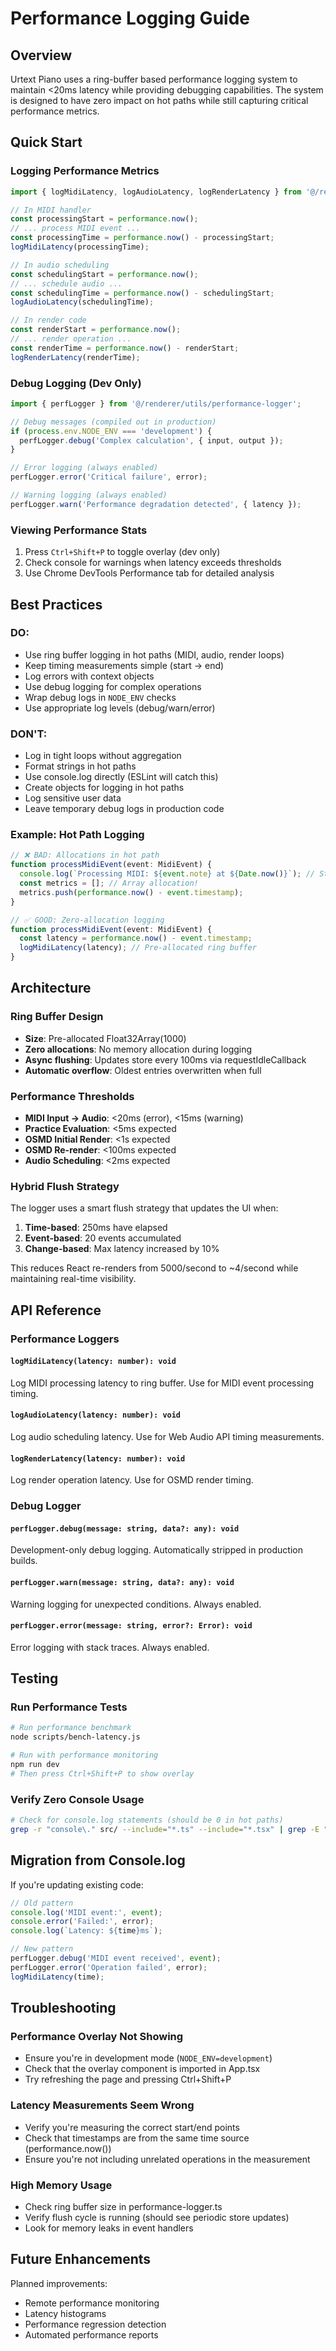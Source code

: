 # Performance Logging Guide

## Overview

Urtext Piano uses a ring-buffer based performance logging system to maintain <20ms latency while providing debugging capabilities. The system is designed to have zero impact on hot paths while still capturing critical performance metrics.

## Quick Start

### Logging Performance Metrics

```typescript
import { logMidiLatency, logAudioLatency, logRenderLatency } from '@/renderer/utils/performance-logger';

// In MIDI handler
const processingStart = performance.now();
// ... process MIDI event ...
const processingTime = performance.now() - processingStart;
logMidiLatency(processingTime);

// In audio scheduling
const schedulingStart = performance.now();
// ... schedule audio ...
const schedulingTime = performance.now() - schedulingStart;
logAudioLatency(schedulingTime);

// In render code
const renderStart = performance.now();
// ... render operation ...
const renderTime = performance.now() - renderStart;
logRenderLatency(renderTime);
```

### Debug Logging (Dev Only)

```typescript
import { perfLogger } from '@/renderer/utils/performance-logger';

// Debug messages (compiled out in production)
if (process.env.NODE_ENV === 'development') {
  perfLogger.debug('Complex calculation', { input, output });
}

// Error logging (always enabled)
perfLogger.error('Critical failure', error);

// Warning logging (always enabled)
perfLogger.warn('Performance degradation detected', { latency });
```

### Viewing Performance Stats

1. Press `Ctrl+Shift+P` to toggle overlay (dev only)
2. Check console for warnings when latency exceeds thresholds
3. Use Chrome DevTools Performance tab for detailed analysis

## Best Practices

### DO:
- Use ring buffer logging in hot paths (MIDI, audio, render loops)
- Keep timing measurements simple (start → end)
- Log errors with context objects
- Use debug logging for complex operations
- Wrap debug logs in `NODE_ENV` checks
- Use appropriate log levels (debug/warn/error)

### DON'T:
- Log in tight loops without aggregation
- Format strings in hot paths
- Use console.log directly (ESLint will catch this)
- Create objects for logging in hot paths
- Log sensitive user data
- Leave temporary debug logs in production code

### Example: Hot Path Logging

```typescript
// ❌ BAD: Allocations in hot path
function processMidiEvent(event: MidiEvent) {
  console.log(`Processing MIDI: ${event.note} at ${Date.now()}`); // String allocation!
  const metrics = []; // Array allocation!
  metrics.push(performance.now() - event.timestamp);
}

// ✅ GOOD: Zero-allocation logging
function processMidiEvent(event: MidiEvent) {
  const latency = performance.now() - event.timestamp;
  logMidiLatency(latency); // Pre-allocated ring buffer
}
```

## Architecture

### Ring Buffer Design
- **Size**: Pre-allocated Float32Array(1000)
- **Zero allocations**: No memory allocation during logging
- **Async flushing**: Updates store every 100ms via requestIdleCallback
- **Automatic overflow**: Oldest entries overwritten when full

### Performance Thresholds
- **MIDI Input → Audio**: <20ms (error), <15ms (warning)
- **Practice Evaluation**: <5ms expected
- **OSMD Initial Render**: <1s expected
- **OSMD Re-render**: <100ms expected
- **Audio Scheduling**: <2ms expected

### Hybrid Flush Strategy
The logger uses a smart flush strategy that updates the UI when:
1. **Time-based**: 250ms have elapsed
2. **Event-based**: 20 events accumulated
3. **Change-based**: Max latency increased by 10%

This reduces React re-renders from 5000/second to ~4/second while maintaining real-time visibility.

## API Reference

### Performance Loggers

#### `logMidiLatency(latency: number): void`
Log MIDI processing latency to ring buffer. Use for MIDI event processing timing.

#### `logAudioLatency(latency: number): void`
Log audio scheduling latency. Use for Web Audio API timing measurements.

#### `logRenderLatency(latency: number): void`
Log render operation latency. Use for OSMD render timing.

### Debug Logger

#### `perfLogger.debug(message: string, data?: any): void`
Development-only debug logging. Automatically stripped in production builds.

#### `perfLogger.warn(message: string, data?: any): void`
Warning logging for unexpected conditions. Always enabled.

#### `perfLogger.error(message: string, error?: Error): void`
Error logging with stack traces. Always enabled.

## Testing

### Run Performance Tests
```bash
# Run performance benchmark
node scripts/bench-latency.js

# Run with performance monitoring
npm run dev
# Then press Ctrl+Shift+P to show overlay
```

### Verify Zero Console Usage
```bash
# Check for console.log statements (should be 0 in hot paths)
grep -r "console\." src/ --include="*.ts" --include="*.tsx" | grep -E "(useMidi|WebAudio|MidiService)"
```

## Migration from Console.log

If you're updating existing code:

```typescript
// Old pattern
console.log('MIDI event:', event);
console.error('Failed:', error);
console.log(`Latency: ${time}ms`);

// New pattern
perfLogger.debug('MIDI event received', event);
perfLogger.error('Operation failed', error);
logMidiLatency(time);
```

## Troubleshooting

### Performance Overlay Not Showing
- Ensure you're in development mode (`NODE_ENV=development`)
- Check that the overlay component is imported in App.tsx
- Try refreshing the page and pressing Ctrl+Shift+P

### Latency Measurements Seem Wrong
- Verify you're measuring the correct start/end points
- Check that timestamps are from the same time source (performance.now())
- Ensure you're not including unrelated operations in the measurement

### High Memory Usage
- Check ring buffer size in performance-logger.ts
- Verify flush cycle is running (should see periodic store updates)
- Look for memory leaks in event handlers

## Future Enhancements

Planned improvements:
- Remote performance monitoring
- Latency histograms
- Performance regression detection
- Automated performance reports